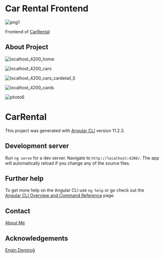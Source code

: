 # Car Rental Frontend

![png1](https://user-images.githubusercontent.com/77414874/113522391-cb225000-95a8-11eb-9a8f-08d26862165f.png)

Frontend of [CarRental](https://github.com/denizbilgin/CarRental)

## About Project


![localhost_4200_home](https://user-images.githubusercontent.com/77414874/114265609-72184900-99fa-11eb-92f9-d824916b2262.png)


![localhost_4200_cars](https://user-images.githubusercontent.com/77414874/114267667-bd842480-9a05-11eb-8300-93b8f6e2e14e.png)


![localhost_4200_cars_cardetail_5](https://user-images.githubusercontent.com/77414874/114267752-2bc8e700-9a06-11eb-8db3-0e1aeb94f29a.png)


![localhost_4200_cards](https://user-images.githubusercontent.com/77414874/114267814-9548f580-9a06-11eb-8c7f-e188ff2572b7.png)


![photo6](https://user-images.githubusercontent.com/77414874/113522075-7b428980-95a6-11eb-9a42-73e8b3fac48b.png)


# CarRental

This project was generated with [Angular CLI](https://github.com/angular/angular-cli) version 11.2.3.

## Development server

Run `ng serve` for a dev server. Navigate to `http://localhost:4200/`. The app will automatically reload if you change any of the source files.

## Further help

To get more help on the Angular CLI use `ng help` or go check out the [Angular CLI Overview and Command Reference](https://angular.io/cli) page.

## Contact

[About Me](https://github.com/denizbilgin)

## Acknowledgements

[Engin Demiroğ](https://github.com/engindemirog)
